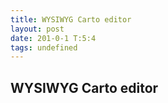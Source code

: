 ```yaml
---
title: WYSIWYG Carto editor
layout: post
date: 201-0-1 T:5:4
tags: undefined
---
```

## WYSIWYG Carto editor

